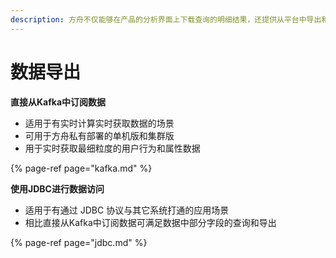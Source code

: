 ```yaml
---
description: 方舟不仅能够在产品的分析界面上下载查询的明细结果，还提供从平台中导出和获取数据的方案满足客户需求。
---
```


# 数据导出

**直接从Kafka中订阅数据**

* 适用于有实时计算实时获取数据的场景
* 可用于方舟私有部署的单机版和集群版
* 用于实时获取最细粒度的用户行为和属性数据

{% page-ref page="kafka.md" %}

**使用JDBC进行数据访问**

* 适用于有通过 JDBC 协议与其它系统打通的应用场景
* 相比直接从Kafka中订阅数据可满足数据中部分字段的查询和导出

{% page-ref page="jdbc.md" %}



